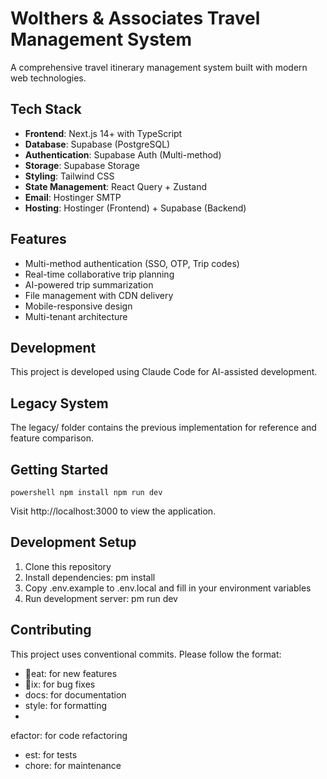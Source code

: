 ﻿# Wolthers & Associates Travel Management System

A comprehensive travel itinerary management system built with modern web technologies.

## Tech Stack

- **Frontend**: Next.js 14+ with TypeScript
- **Database**: Supabase (PostgreSQL)
- **Authentication**: Supabase Auth (Multi-method)
- **Storage**: Supabase Storage
- **Styling**: Tailwind CSS
- **State Management**: React Query + Zustand
- **Email**: Hostinger SMTP
- **Hosting**: Hostinger (Frontend) + Supabase (Backend)

## Features

- Multi-method authentication (SSO, OTP, Trip codes)
- Real-time collaborative trip planning
- AI-powered trip summarization
- File management with CDN delivery
- Mobile-responsive design
- Multi-tenant architecture

## Development

This project is developed using Claude Code for AI-assisted development.

## Legacy System

The legacy/ folder contains the previous implementation for reference and feature comparison.

## Getting Started

`powershell
npm install
npm run dev
`

Visit http://localhost:3000 to view the application.

## Development Setup

1. Clone this repository
2. Install dependencies: 
pm install
3. Copy .env.example to .env.local and fill in your environment variables
4. Run development server: 
pm run dev

## Contributing

This project uses conventional commits. Please follow the format:
- eat: for new features
- ix: for bug fixes
- docs: for documentation
- style: for formatting
- efactor: for code refactoring
- 	est: for tests
- chore: for maintenance
